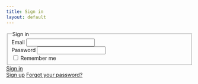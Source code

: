 ```yaml
---
title: Sign in
layout: default
---
```


<section class="ph3 pv4">
      <main class="pa4 black-80">
        <form class="measure center">
          <fieldset id="sign_up" class="ba b--transparent ph0 mh0">
            <legend class="f4 fw6 ph0 mh0">Sign in</legend>
            <div class="mt3">
              <label class="db fw6 lh-copy f6" for="email-address">Email</label>
              <input class="f5 pa2 input-reset ba bg-transparent hover-bg-light-gray black w-100" type="email" name="email-address"  id="email-address">
            </div>
            <div class="mv3">
              <label class="db fw6 lh-copy f" for="password">Password</label>
              <input class="f5 b pa2 input-reset ba bg-transparent hover-bg-light-gray black w-100" type="password" name="password"  id="password">
            </div>
            <label class="pa0 ma0 lh-copy f6 pointer"><input type="checkbox"> Remember me</label>
          </fieldset>
          <div class="">
            <a href="{{site.baseurl}}/signed-in" class="ph3 pv2 input-reset ba link white bg-mid-gray hover-bg-green pointer f5 dib bn" type="submit" value="Sign in">Sign in</a>
          </div>
          <div class="lh-copy mt3">
            <a href="#0" class="f6 link dim black db">Sign up</a>
            <a href="#0" class="f6 link dim black db">Forgot your password?</a>
          </div>
        </form>
      </main>
    </section>
